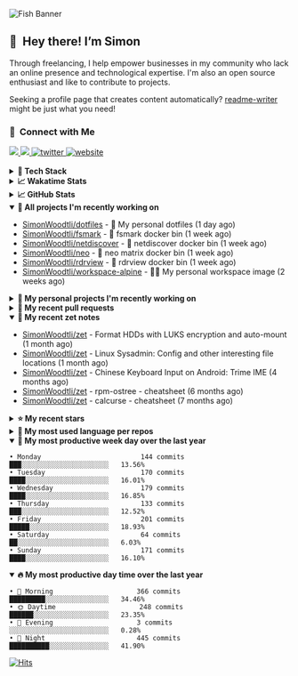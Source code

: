 ![Fish Banner](assets/fish.webp)

## 👋 &nbsp;Hey there! I’m Simon

Through freelancing, I help empower businesses in my community who lack
an online presence and technological expertise. I'm also an open source
enthusiast and like to contribute to projects.

Seeking a profile page that creates content automatically?
[readme-writer] might be just what you need!

### 🤝 &nbsp;Connect with Me

<div align="left">
<a href="https://linkedin.com/in/simonwoodtli" target="_blank">
<img src="https://img.shields.io/badge/linkedin-1E77B5?style=for-the-badge&logo=linkedin&logoColor=white alt=linkedin" />
</a>
<a href="https://github.com/simonwoodtli" target="_blank">
<img src="https://img.shields.io/badge/github-24292E?style=for-the-badge&logo=github&logoColor=white alt=github" />
</a>
<a href="https://twitter.com/simonwoodtlidev" target="_blank">
<img src="https://img.shields.io/badge/twitter-26a7de?style=for-the-badge&logo=twitter&logoColor=white" alt="twitter"/>
</a>
<a href="https://simonwoodtli.com" target="_blank">
<img src="https://img.shields.io/badge/website-E2925F?style=for-the-badge&logo=google-chrome&logoColor=white" alt="website"/>
</a>
</div>
<br/>


<details>
  <summary><b>🧰 Tech Stack</b></summary>
  <div align="center">
  <a href="https://skillicons.dev" target="_blank">
  <img src="https://skillicons.dev/icons?i=js,html,css,bash,python,go,postgresql,docker,vim,linux" alt="JavaScript, HTML, CSS, Bash, Python, Go, PostgreSQL, Docker, Vim,
  Linux">
  </a>
  </div>
</details>

<details>
  <summary><b>📈 Wakatime Stats</b></summary>
  <p align="center"><a href="https://wakatime.com/@SimonWoodtli">
  <img align="center" width="400" height="300" src="https://wakatime.com/share/@SimonWoodtli/7761bcef-e104-47d9-912a-dfd6bf08868b.svg" />
  </a>
  <a href="https://wakatime.com/@SimonWoodtli">
  <img align="center" width="400" height="300" src="https://wakatime.com/share/@SimonWoodtli/341953df-6a40-47b7-8220-ace4eabe0a17.svg" />
  </a></p>

  <h4><b>💬 I've been working with the following languages over the last 7 days</b></h4>

```
• SWIG                           5 hrs 31 mins                  ████████░░░░░░░░░░░░░░░░░   30.34%
• Bash                           5 hrs 17 mins                  ███████░░░░░░░░░░░░░░░░░░   29.08%
• Markdown                       1 hr 51 mins                   ███░░░░░░░░░░░░░░░░░░░░░░   10.18%
• GDScript                       1 hr 37 mins                   ██░░░░░░░░░░░░░░░░░░░░░░░   8.94%
• Python                         1 hr 19 mins                   ██░░░░░░░░░░░░░░░░░░░░░░░   7.32%
• Other                          47 mins                        █░░░░░░░░░░░░░░░░░░░░░░░░   4.35%
• Assembly                       30 mins                        █░░░░░░░░░░░░░░░░░░░░░░░░   2.82%
• ActionScript 3                 22 mins                        █░░░░░░░░░░░░░░░░░░░░░░░░   2.07%
• YAML                           22 mins                        █░░░░░░░░░░░░░░░░░░░░░░░░   2.03%
• Text                           15 mins                        ░░░░░░░░░░░░░░░░░░░░░░░░░   1.38%
• Ezhil                          10 mins                        ░░░░░░░░░░░░░░░░░░░░░░░░░   0.99%
• Vim Script                     2 mins                         ░░░░░░░░░░░░░░░░░░░░░░░░░   0.27%
• sh                             1 min                          ░░░░░░░░░░░░░░░░░░░░░░░░░   0.14%
• Prolog                         0 secs                         ░░░░░░░░░░░░░░░░░░░░░░░░░   0.06%
• Roff                           0 secs                         ░░░░░░░░░░░░░░░░░░░░░░░░░   0.04%
```

  <h4>👷 I've been working on the following projects over the last 7 days</h4>

```
• dotfiles                       10 hrs 54 mins                 ███████████████░░░░░░░░░░   59.94%
• Unknown Project                4 hrs 44 mins                  ███████░░░░░░░░░░░░░░░░░░   26.04%
• workspace-alpine               1 hr 25 mins                   ██░░░░░░░░░░░░░░░░░░░░░░░   7.8%
• foo                            37 mins                        █░░░░░░░░░░░░░░░░░░░░░░░░   3.41%
• Private                        17 mins                        ░░░░░░░░░░░░░░░░░░░░░░░░░   1.6%
• cloud-os                       8 mins                         ░░░░░░░░░░░░░░░░░░░░░░░░░   0.76%
• .fzf                           4 mins                         ░░░░░░░░░░░░░░░░░░░░░░░░░   0.45%
```

  <h4><b>🛠️ I've been working with the following editors over the last 7 days</b></h4>

```
• Vim                            18 hrs 12 mins                 █████████████████████████   100%
```

  <h4><b>💻 I've been working with the following operating systems over the last 7 days</b></h4>

```
• Linux                          18 hrs 12 mins                 █████████████████████████   100%
```

</details>

<details>
  <summary><b>📈 GitHub Stats</b></summary>
  <div align="center">
  <a href="https://github.com/anuraghazra/github-readme-stats"> 
  <img src="https://github-readme-stats.vercel.app/api?username=simonwoodtli&theme=onedark&show_icons=true&hide_rank=true&custom_title=Stats&count_private=true&hide_border=true&hide=issues&line_height=24&bg_color=0d1117" alt="Github Stats">
  <img src="https://github-readme-stats.vercel.app/api/top-langs/?username=simonwoodtli&layout=compact&theme=onedark&count_private=true&hide_border=true&bg_color=0d1117" alt="Top Langs">
  </a>
  </div>
</details>

<details open="">
  <summary><b>👷 All projects I'm recently working on</b></summary>

* [SimonWoodtli/dotfiles](https://github.com/SimonWoodtli/dotfiles) - 🏡 My personal dotfiles (1 day ago)
* [SimonWoodtli/fsmark](https://github.com/SimonWoodtli/fsmark) - 🐋 fsmark docker bin (1 week ago)
* [SimonWoodtli/netdiscover](https://github.com/SimonWoodtli/netdiscover) - 🐋 netdiscover docker bin (1 week ago)
* [SimonWoodtli/neo](https://github.com/SimonWoodtli/neo) - 🐋 neo matrix docker bin (1 week ago)
* [SimonWoodtli/rdrview](https://github.com/SimonWoodtli/rdrview) - 🐋 rdrview docker bin (1 week ago)
* [SimonWoodtli/workspace-alpine](https://github.com/SimonWoodtli/workspace-alpine) - 🤖🐳 My personal workspace image (2 weeks ago)

</details>
<details>
  <summary><b>🌱 My personal projects I'm recently working on</b></summary>

* [SimonWoodtli/dotfiles](https://github.com/SimonWoodtli/dotfiles) - 🏡 My personal dotfiles (1 day ago)
* [SimonWoodtli/fsmark](https://github.com/SimonWoodtli/fsmark) - 🐋 fsmark docker bin (1 week ago)
* [SimonWoodtli/netdiscover](https://github.com/SimonWoodtli/netdiscover) - 🐋 netdiscover docker bin (1 week ago)
* [SimonWoodtli/neo](https://github.com/SimonWoodtli/neo) - 🐋 neo matrix docker bin (1 week ago)
* [SimonWoodtli/rdrview](https://github.com/SimonWoodtli/rdrview) - 🐋 rdrview docker bin (1 week ago)
* [SimonWoodtli/workspace-alpine](https://github.com/SimonWoodtli/workspace-alpine) - 🤖🐳 My personal workspace image (2 weeks ago)

</details>
<details>
  <summary><b>🔨 My recent pull requests</b></summary>

* [feat: add wireguard-generate-keys script](https://github.com/SimonWoodtli/dotfiles-old/pull/14) on [SimonWoodtli/dotfiles-old](https://github.com/SimonWoodtli/dotfiles-old) (13 months ago)
* [feat: add video-to-gif script](https://github.com/SimonWoodtli/dotfiles-old/pull/13) on [SimonWoodtli/dotfiles-old](https://github.com/SimonWoodtli/dotfiles-old) (13 months ago)
* [feat: add spoof-mac-linux script](https://github.com/SimonWoodtli/dotfiles-old/pull/12) on [SimonWoodtli/dotfiles-old](https://github.com/SimonWoodtli/dotfiles-old) (13 months ago)
* [feat: add sp-tmux script](https://github.com/SimonWoodtli/dotfiles-old/pull/11) on [SimonWoodtli/dotfiles-old](https://github.com/SimonWoodtli/dotfiles-old) (13 months ago)
* [feat: add sp script](https://github.com/SimonWoodtli/dotfiles-old/pull/10) on [SimonWoodtli/dotfiles-old](https://github.com/SimonWoodtli/dotfiles-old) (13 months ago)

</details>
<details open="">
  <summary><b>📝 My recent zet notes</b></summary>

* [SimonWoodtli/zet](https://github.com/SimonWoodtli/zet/tree/5c90053d8e9e429e7f6f68f557c97d080eaeb3b2/20230908235916) - Format HDDs with LUKS encryption and auto-mount (1 month ago)
* [SimonWoodtli/zet](https://github.com/SimonWoodtli/zet/tree/f4e6f009cb8f8ff44e9646977125d87dd8f845f9/20230908235236) - Linux Sysadmin: Config and other interesting file locations (1 month ago)
* [SimonWoodtli/zet](https://github.com/SimonWoodtli/zet/tree/d442487a83af583abd23719912a1c1f7496cff33/20230620172505) - Chinese Keyboard Input on Android: Trime IME (4 months ago)
* [SimonWoodtli/zet](https://github.com/SimonWoodtli/zet/tree/3d9625f8bc632c595fa8b28b6f6f09026dd9eec2/20230418171555) - rpm-ostree - cheatsheet (6 months ago)
* [SimonWoodtli/zet](https://github.com/SimonWoodtli/zet/tree/ac39e3c3413746ceaca835b27435b1307b8ece5a/20230405141750) - calcurse - cheatsheet (7 months ago)

</details>
<details>
  <summary><b>⭐ My recent stars</b></summary>

* [tats/w3m](https://github.com/tats/w3m) - Debian's w3m: WWW browsable pager (9 hours ago)
* [NetworkBlockDevice/nbd](https://github.com/NetworkBlockDevice/nbd) - Network Block Device (3 weeks ago)
* [Nuzair46/SpotX-Linux](https://github.com/Nuzair46/SpotX-Linux) - Spotify Ad blocker based on SpotX for Linux (1 month ago)
* [webmin/webmin](https://github.com/webmin/webmin) - Powerful and flexible web-based server management control panel (1 month ago)
* [rustdesk/rustdesk](https://github.com/rustdesk/rustdesk) - An open-source remote desktop, and alternative to TeamViewer. (6 months ago)

</details>
<details>
  <summary><b>💬 My most used language per repos</b></summary>

```
• Shell                          15 repos                       █████████████████░░░░░░░░   68.18%
• Dockerfile                     1 repo                         █░░░░░░░░░░░░░░░░░░░░░░░░   4.55%
• JavaScript                     1 repo                         █░░░░░░░░░░░░░░░░░░░░░░░░   4.55%
• CSS                            3 repos                        ███░░░░░░░░░░░░░░░░░░░░░░   13.64%
• Nix                            1 repo                         █░░░░░░░░░░░░░░░░░░░░░░░░   4.55%
• HTML                           1 repo                         █░░░░░░░░░░░░░░░░░░░░░░░░   4.55%
```

</details>
<details open="">
  <summary><b>📆 My most productive week day over the last year</b></summary>

```
• Monday                         144 commits                    ███░░░░░░░░░░░░░░░░░░░░░░   13.56%
• Tuesday                        170 commits                    ████░░░░░░░░░░░░░░░░░░░░░   16.01%
• Wednesday                      179 commits                    ████░░░░░░░░░░░░░░░░░░░░░   16.85%
• Thursday                       133 commits                    ███░░░░░░░░░░░░░░░░░░░░░░   12.52%
• Friday                         201 commits                    █████░░░░░░░░░░░░░░░░░░░░   18.93%
• Saturday                       64 commits                     ██░░░░░░░░░░░░░░░░░░░░░░░   6.03%
• Sunday                         171 commits                    ████░░░░░░░░░░░░░░░░░░░░░   16.10%
```

</details>
<details open="">
  <summary><b>🔥 My most productive day time over the last year</b></summary>

```
• 🌅 Morning                     366 commits                    █████████░░░░░░░░░░░░░░░░   34.46%
• 🌞 Daytime                     248 commits                    ██████░░░░░░░░░░░░░░░░░░░   23.35%
• 🌇 Evening                     3 commits                      ░░░░░░░░░░░░░░░░░░░░░░░░░   0.28%
• 🌃 Night                       445 commits                    ██████████░░░░░░░░░░░░░░░   41.90%
```

</details>

[![Hits](https://hits.seeyoufarm.com/api/count/incr/badge.svg?url=https%3A%2F%2Fgithub.com%2Fsimonwoodtli&count_bg=%23689D6A&title_bg=%23282828&icon=&icon_color=%23E7E7E7&title=views+%28today+%2F+total%29&edge_flat=false)](https://hits.seeyoufarm.com)

[readme-writer]: <https://github.com/SimonWoodtli/readme-writer>
